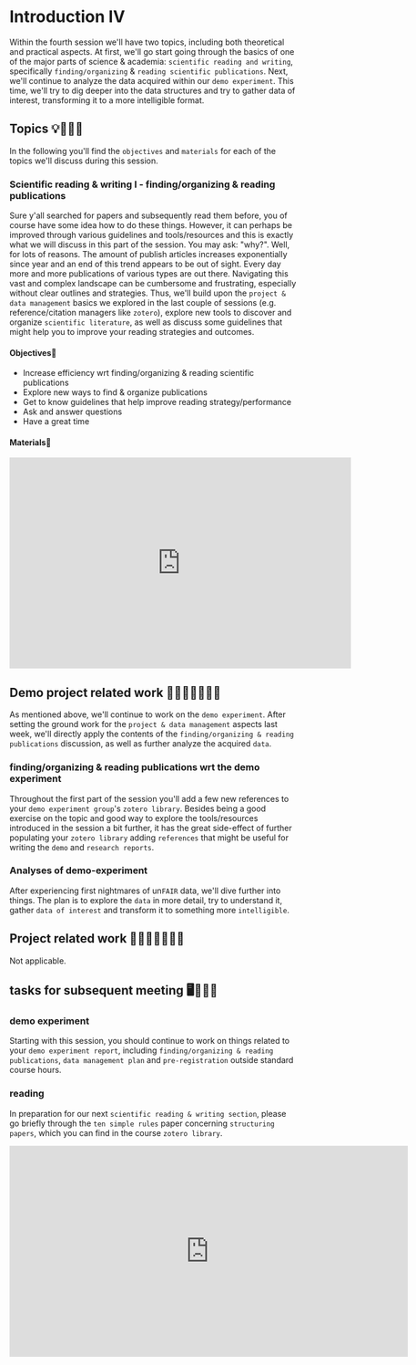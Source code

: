 # Introduction IV
Within the fourth session we'll have two topics, including both theoretical and practical aspects. At first, we'll go start going through the basics of one of the major parts of science & academia: `scientific reading and writing`, specifically `finding/organizing` & `reading scientific publications`. Next, we'll continue to analyze the data acquired within our `demo experiment`. This time, we'll try to dig deeper into the data structures and try to gather data of interest, transforming it to a more intelligible format.   

## Topics 💡👨🏻‍🏫 

In the following you'll find the `objectives` and `materials` for each of the topics we'll discuss during this session.

### Scientific reading & writing I - finding/organizing & reading publications
Sure y'all searched for papers and subsequently read them before, you of course have some idea how to do
these things. However, it can perhaps be improved through various guidelines and tools/resources and this is exactly what we will discuss in this part of the session. You may ask: "why?". Well, for lots of reasons. The amount of publish articles increases exponentially since year and an end of this trend appears to be out of sight. Every day more and more publications of various types are out there. Navigating this vast and complex landscape can be cumbersome and frustrating, especially without clear outlines and strategies. Thus, we'll build upon the `project & data management` basics we explored in the last couple of sessions (e.g. reference/citation managers like `zotero`), explore new tools to discover and organize `scientific literature`, as well as discuss some guidelines that might help you to improve your reading strategies and outcomes.    

#### Objectives📍

- Increase efficiency wrt finding/organizing & reading scientific publications
- Explore new ways to find & organize publications
- Get to know guidelines that help improve reading strategy/performance
- Ask and answer questions
- Have a great time


#### Materials📓

<iframe src="https://docs.google.com/presentation/d/e/2PACX-1vTfypTZmgvRdGfYdszjOOp8D6oqNlVx4AoHy5Ni_wy3vVtuNqJBxRSYMDUXpmDklOFtS1F09TAaWuRT/embed?start=false&loop=false&delayms=3000" frameborder="0" width="600" height="370" allowfullscreen="true" mozallowfullscreen="true" webkitallowfullscreen="true"></iframe>

## Demo project related work 🥼🧑🏽‍💻🧑🏾‍💻  

As mentioned above, we'll continue to work on the `demo experiment`. After setting the ground work for the `project & data management` aspects last week, we'll directly apply the contents of the `finding/organizing & reading publications` discussion, as well as further analyze the acquired `data`.  

### finding/organizing & reading publications wrt the demo experiment
Throughout the first part of the session you'll add a few new references to your `demo experiment group`'s `zotero library`. Besides being a good exercise on the topic and good way to explore the tools/resources introduced in the session a bit further, it has the great side-effect of further populating your `zotero library` adding `references` that might be useful for writing the `demo` and `research reports`.    

### Analyses of demo-experiment
After experiencing first nightmares of un`FAIR` data, we'll dive further into things. The plan is to explore the `data` in more detail, try to understand it, gather `data of interest` and transform it to something more `intelligible`.

## Project related work 🥼🧑🏿‍🔬👩🏻‍🔬

Not applicable.

## tasks for subsequent meeting 🖥️✍🏽📖

### demo experiment

Starting with this session, you should continue to work on things related to your `demo experiment report`, including `finding/organizing & reading publications`, `data management plan` and `pre-registration` outside standard course hours. 

### reading

In preparation for our next `scientific reading & writing section`, please go briefly through the `ten simple rules` paper concerning  `structuring papers`, which you can find in the course `zotero library`.

<iframe src="https://bibbase.org/show?bib=https%3A%2F%2Fapi.zotero.org%2Fgroups%2F4504479%2Fitems%3Fkey%3DBfP7bN7FF9dJwtyiLBORewdg%26format%3Dbibtex%26limit%3D100" frameborder="0" width="700" height="370"></iframe>